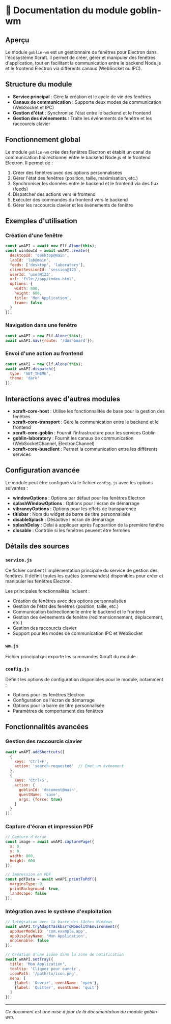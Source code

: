 # 📘 Documentation du module goblin-wm

## Aperçu

Le module `goblin-wm` est un gestionnaire de fenêtres pour Electron dans l'écosystème Xcraft. Il permet de créer, gérer et manipuler des fenêtres d'application, tout en facilitant la communication entre le backend Node.js et le frontend Electron via différents canaux (WebSocket ou IPC).

## Structure du module

- **Service principal** : Gère la création et le cycle de vie des fenêtres
- **Canaux de communication** : Supporte deux modes de communication (WebSocket et IPC)
- **Gestion d'état** : Synchronise l'état entre le backend et le frontend
- **Gestion des événements** : Traite les événements de fenêtre et les raccourcis clavier

## Fonctionnement global

Le module `goblin-wm` crée des fenêtres Electron et établit un canal de communication bidirectionnel entre le backend Node.js et le frontend Electron. Il permet de :

1. Créer des fenêtres avec des options personnalisées
2. Gérer l'état des fenêtres (position, taille, maximisation, etc.)
3. Synchroniser les données entre le backend et le frontend via des flux (feeds)
4. Dispatcher des actions vers le frontend
5. Exécuter des commandes du frontend vers le backend
6. Gérer les raccourcis clavier et les événements de fenêtre

## Exemples d'utilisation

### Création d'une fenêtre

```javascript
const wmAPI = await new Elf.Alone(this);
const windowId = await wmAPI.create({
  desktopId: 'desktop@main',
  labId: 'lab@main',
  feeds: ['desktop', 'laboratory'],
  clientSessionId: 'session@123',
  userId: 'user@123',
  url: 'file://app/index.html',
  options: {
    width: 800,
    height: 600,
    title: 'Mon Application',
    frame: false
  }
});
```

### Navigation dans une fenêtre

```javascript
const wmAPI = new Elf.Alone(this);
await wmAPI.nav({route: '/dashboard'});
```

### Envoi d'une action au frontend

```javascript
const wmAPI = new Elf.Alone(this);
await wmAPI.dispatch({
  type: 'SET_THEME',
  theme: 'dark'
});
```

## Interactions avec d'autres modules

- **xcraft-core-host** : Utilise les fonctionnalités de base pour la gestion des fenêtres
- **xcraft-core-transport** : Gère la communication entre le backend et le frontend
- **xcraft-core-goblin** : Fournit l'infrastructure pour les services Goblin
- **goblin-laboratory** : Fournit les canaux de communication (WebSocketChannel, ElectronChannel)
- **xcraft-core-busclient** : Permet la communication entre les différents services

## Configuration avancée

Le module peut être configuré via le fichier `config.js` avec les options suivantes :

- **windowOptions** : Options par défaut pour les fenêtres Electron
- **splashWindowOptions** : Options pour l'écran de démarrage
- **vibrancyOptions** : Options pour les effets de transparence
- **titlebar** : Nom du widget de barre de titre personnalisée
- **disableSplash** : Désactive l'écran de démarrage
- **splashDelay** : Délai à appliquer après l'apparition de la première fenêtre
- **closable** : Contrôle si les fenêtres peuvent être fermées

## Détails des sources

### `service.js`

Ce fichier contient l'implémentation principale du service de gestion des fenêtres. Il définit toutes les quêtes (commandes) disponibles pour créer et manipuler les fenêtres Electron.

Les principales fonctionnalités incluent :
- Création de fenêtres avec des options personnalisées
- Gestion de l'état des fenêtres (position, taille, etc.)
- Communication bidirectionnelle entre le backend et le frontend
- Gestion des événements de fenêtre (redimensionnement, déplacement, etc.)
- Gestion des raccourcis clavier
- Support pour les modes de communication IPC et WebSocket

### `wm.js`

Fichier principal qui exporte les commandes Xcraft du module.

### `config.js`

Définit les options de configuration disponibles pour le module, notamment :
- Options pour les fenêtres Electron
- Configuration de l'écran de démarrage
- Options pour la barre de titre personnalisée
- Paramètres de comportement des fenêtres

## Fonctionnalités avancées

### Gestion des raccourcis clavier

```javascript
await wmAPI.addShortcuts([
  {
    keys: 'Ctrl+F',
    action: 'search-requested'  // Émet un événement
  },
  {
    keys: 'Ctrl+S',
    action: {
      goblinId: 'document@main',
      questName: 'save',
      args: {force: true}
    }
  }
]);
```

### Capture d'écran et impression PDF

```javascript
// Capture d'écran
const image = await wmAPI.capturePage({
  x: 0,
  y: 0,
  width: 800,
  height: 600
});

// Impression en PDF
const pdfData = await wmAPI.printToPdf({
  marginsType: 0,
  printBackground: true,
  landscape: false
});
```

### Intégration avec le système d'exploitation

```javascript
// Intégration avec la barre des tâches Windows
await wmAPI.tryAdaptTaskbarToMonolithEnvironment({
  appUserModelID: 'com.example.app',
  appDisplayName: 'Mon Application',
  unpinnable: false
});

// Création d'une icône dans la zone de notification
await wmAPI.setTray({
  title: 'Mon Application',
  tooltip: 'Cliquez pour ouvrir',
  iconPath: '/path/to/icon.png',
  menu: [
    {label: 'Ouvrir', eventName: 'open'},
    {label: 'Quitter', eventName: 'quit'}
  ]
});
```

---

*Ce document est une mise à jour de la documentation du module goblin-wm.*